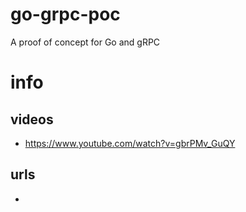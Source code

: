 # go-grpc-poc
A proof of concept for Go and gRPC


# info
## videos
* https://www.youtube.com/watch?v=gbrPMv_GuQY

## urls
* 
